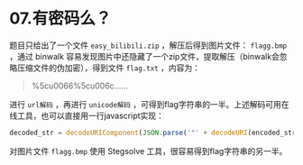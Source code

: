 # 07.有密码么？

题目只给出了一个文件 `easy_bilibili.zip` ，解压后得到图片文件： `flagg.bmp` ，通过 binwalk 容易发现图片中还隐藏了一个zip文件，提取解压（binwalk会忽略压缩文件的伪加密），得到文件 `flag.txt` ，内容为：

> %5cu0066%5cu006c......

进行 `url解码` ，再进行 `unicode解码` ，可得到flag字符串的一半。上述解码可用在线工具，也可以直接用一行javascript实现：

```javascript
decoded_str = decodeURIComponent(JSON.parse('"' + decodeURI(encoded_str) + '"'));
```

对图片文件 `flagg.bmp` 使用 Stegsolve 工具，很容易得到flag字符串的另一半。
